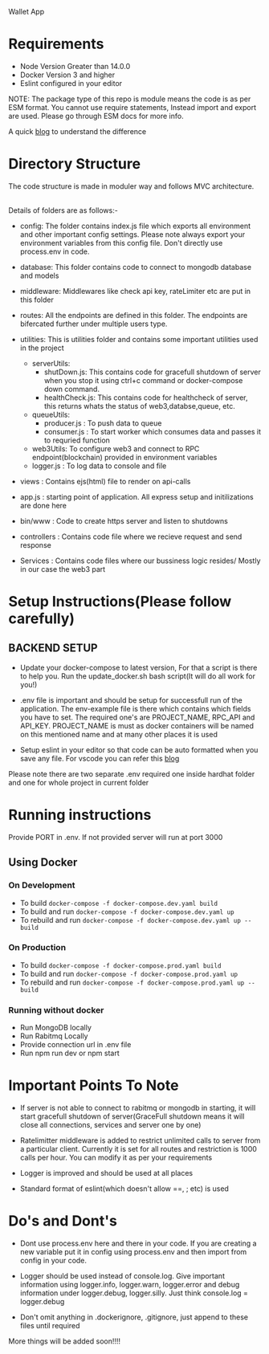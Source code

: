 Wallet App 
# Requirements
- Node Version Greater than 14.0.0
- Docker Version 3 and higher
- Eslint configured in your editor

NOTE: The package type of this repo is module means the code is as per ESM format. You cannot use require statements, Instead import and export are used. Please go through ESM docs for more info.

A quick [blog](https://blog.logrocket.com/commonjs-vs-es-modules-node-js/#:~:text=ES%20modules%20are%20the%20standard,encapsulating%20JavaScript%20code%20for%20reuse.) to understand the difference 

# Directory Structure
The code structure is made in moduler way and follows MVC architecture.

<br>
Details of folders are as follows:-

- config: The folder contains index.js file which exports all environment and other important config settings. Please note always export your environment variables from this config file. Don't directly use process.env in code.

- database: This folder contains code to connect to mongodb database and models 

- middleware: Middlewares like check api key, rateLimiter etc are put in this folder

- routes: All the endpoints are defined in this folder. The endpoints are bifercated further under multiple users type. 

- utilities: This is utilities folder and contains some important utilities used in the project
  - serverUtils: 
    - shutDown.js: This contains code for gracefull shutdown of server when you stop it using ctrl+c command or docker-compose down command. 
    - healthCheck.js: This contains code for healthcheck of server, this returns whats the status of web3,databse,queue, etc.
  - queueUtils:
    - producer.js : To push data to queue
    - consumer.js : To start worker which consumes data and passes it to requried function
  - web3Utils: To configure web3 and connect to RPC endpoint(blockchain) provided in environment variables
  - logger.js : To log data to console and file    
- views : Contains ejs(html) file to render on api-calls
- app.js : starting point of application. All express setup and initilizations are done here
- bin/www : Code to create https server and listen to shutdowns 
- controllers : Contains code file where we recieve request and send response 
- Services : Contains code files where our bussiness logic resides/ Mostly in our case the web3 part


# Setup Instructions(Please follow carefully)

## BACKEND SETUP
- Update your docker-compose to latest version, For that a script is there to help you. Run the update_docker.sh bash script(It will do all work for you!)

- .env file is important and should be setup for successfull run of the application. The env-example file is there which contains which fields you have to set. The required one's are PROJECT_NAME, RPC_API and API_KEY. PROJECT_NAME is must as docker containers will be named on this mentioned name and at many other places it is used

- Setup eslint in your editor so that code can be auto formatted when you save any file. For vscode you can refer this [blog](https://daveceddia.com/vscode-use-eslintrc/#:~:text=Configure%20VSCode%20Settings%20to%20use%20ESLint%20for%20Formatting&text=Click%20that%20tiny%20icon%20in,paper%20with%20a%20little%20arrow.&text=The%20first%20one%20turns%20on,it%2C%20we're%20done.)

Please note there are two separate .env required one inside hardhat folder and one for whole project in current folder

# Running instructions
Provide PORT in .env. If not provided server will run at port 3000

## Using Docker
### On Development
- To build `docker-compose -f docker-compose.dev.yaml build`
- To build and run `docker-compose -f docker-compose.dev.yaml up`
- To rebuild and run `docker-compose -f docker-compose.dev.yaml up --build`

### On Production
- To build `docker-compose -f docker-compose.prod.yaml build`
- To build and run `docker-compose -f docker-compose.prod.yaml up`
- To rebuild and run `docker-compose -f docker-compose.prod.yaml up --build`

### Running without docker
- Run MongoDB locally
- Run Rabitmq Locally
- Provide connection url in .env file
- Run npm run dev or npm start


# Important Points To Note

- If server is not able to connect to rabitmq or mongodb in starting, it will start gracefull shutdown of server(GraceFull shutdown means it will close all connections, services and server one by one)

- Ratelimitter middleware is added to restrict unlimited calls to server from a particular client. Currently it is set for all routes and restriction is 1000 calls per hour. You can modify it as per your requirements

- Logger is improved and should be used at all places 

- Standard format of eslint(which doesn't allow ==, ; etc) is used

# Do's and Dont's
- Dont use process.env here and there in your code. If you are creating a new variable put it in config using process.env and then import from config in your code.

- Logger should be used instead of console.log. Give important information using logger.info, logger.warn, logger.error and debug information under logger.debug, logger.silly. Just think console.log = logger.debug

- Don't omit anything in .dockerignore, .gitignore, just append to these files until required



More things will be added soon!!!!


